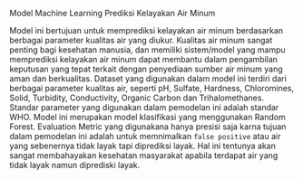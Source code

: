 Model Machine Learning Prediksi Kelayakan Air Minum 

Model ini bertujuan untuk memprediksi kelayakan air minum berdasarkan berbagai parameter kualitas air yang diukur. Kualitas air minum sangat penting bagi kesehatan manusia, dan memiliki sistem/model yang mampu memprediksi kelayakan air minum dapat membantu dalam pengambilan keputusan yang tepat terkait dengan penyediaan sumber air minum yang aman dan berkualitas. Dataset yang digunakan dalam model ini terdiri dari berbagai parameter kualitas air, seperti pH, Sulfate, Hardness, Chloromines, Solid, Turbidity, Conductivity, Organic Carbon dan Trihalomethanes. Standar parameter yang digunakan dalam pemodelan ini adalah standar WHO.
Model ini merupakan model klasifikasi yang menggunakan Random Forest. Evaluation Metric yang digunakana hanya presisi saja karna tujuan dalam pemodelan ini adalah untuk memnimalkan `false positive` atau air yang sebenernya tidak layak tapi diprediksi layak. Hal ini tentunya akan sangat membahayakan kesehatan masyarakat apabila terdapat air yang tidak layak namun diprediski layak.
